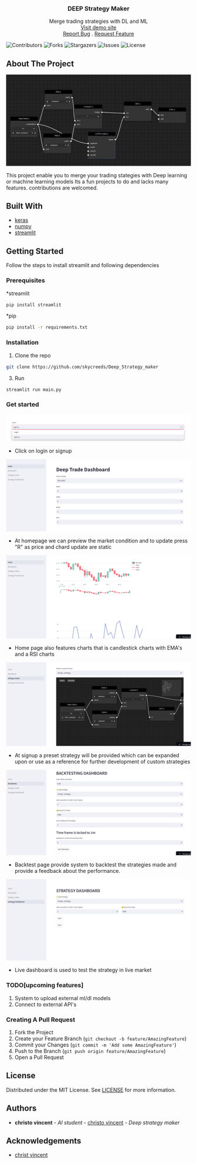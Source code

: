 <br/>
<p align="center">
  <h3 align="center">DEEP Strategy Maker</h3>

  <p align="center">
    Merge trading strategies with DL and ML
    <br/>
    <a href="https://deep-dash.streamlit.app/">Visit demo site<a/>
    <br/>
    <a href="https://github.com/skycreeds/Deep_Strategy_maker/issues">Report Bug</a>
    .
    <a href="https://github.com/skycreeds/Deep_Strategy_maker/issues">Request Feature</a>
  </p>
</p>

![Contributors](https://img.shields.io/github/contributors/skycreeds/Deep_Strategy_maker?color=dark-green) ![Forks](https://img.shields.io/github/forks/skycreeds/Deep_Strategy_maker?style=social) ![Stargazers](https://img.shields.io/github/stars/skycreeds/Deep_Strategy_maker?style=social) ![Issues](https://img.shields.io/github/issues/skycreeds/Deep_Strategy_maker) ![License](https://img.shields.io/github/license/skycreeds/Deep_Strategy_maker) 

## About The Project

![Screen Shot](screenshot.png)

This project enable you to merge your trading stategies with Deep learning or machine learning models
Its a fun projects to do and lacks many features.
contributions are welcomed. 

## Built With



* [keras](https://keras.io/)
* [numpy](https://numpy.org/)
* [streamlit](https://streamlit.io/)

## Getting Started

Follow the steps to install streamlit and following dependencies

### Prerequisites

*streamlit
```sh
pip install streamlit
```
*pip
```sh
pip install -r requirements.txt
```

### Installation


1. Clone the repo

```sh
git clone https://github.com/skycreeds/Deep_Strategy_maker
```

3. Run 

```sh
streamlit run main.py
```


### Get started

![Screen Shot](signup.png)
* Click on login or signup 

![home page](home1.png)
* At homepage we can preview the market condition and to update press "R" as price and chard update are static

![home page2](home2.png)
* Home page also features charts that is candlestick charts with EMA's and a RSI charts

![strategy maker](stratmaker.png)
* At signup a preset strategy will be provided which can be expanded upon or use as a reference for further development of custom strategies

![back test](backtest.png)
* Backtest page provide system to backtest the strategies made and provide a feedback about the performance.

![live dashboard](livedash.png)
* Live dashboard is used to test the strategy in live market


### TODO[upcoming features]
1. System to upload external ml/dl models
2. Connect to external API's

### Creating A Pull Request

1. Fork the Project
2. Create your Feature Branch (`git checkout -b feature/AmazingFeature`)
3. Commit your Changes (`git commit -m 'Add some AmazingFeature'`)
4. Push to the Branch (`git push origin feature/AmazingFeature`)
5. Open a Pull Request

## License

Distributed under the MIT License. See [LICENSE](https://github.com/skycreeds/Deep_Strategy_maker/blob/main/LICENSE.md) for more information.

## Authors

* **christo vincent** - *AI student* - [christo vincent](https://github.com/skycreeds) - *Deep strategy maker*

## Acknowledgements

* [christ vincent](https://github.com/skycreeds)

